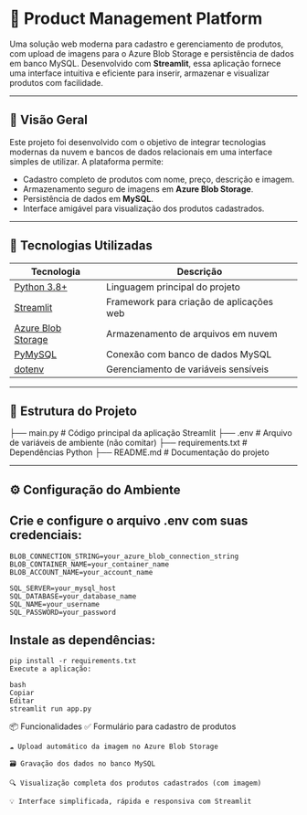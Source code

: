 # 🚀 Product Management Platform

Uma solução web moderna para cadastro e gerenciamento de produtos, com upload de imagens para o Azure Blob Storage e persistência de dados em banco MySQL. Desenvolvido com **Streamlit**, essa aplicação fornece uma interface intuitiva e eficiente para inserir, armazenar e visualizar produtos com facilidade.

---

## 📌 Visão Geral

Este projeto foi desenvolvido com o objetivo de integrar tecnologias modernas da nuvem e bancos de dados relacionais em uma interface simples de utilizar. A plataforma permite:

- Cadastro completo de produtos com nome, preço, descrição e imagem.
- Armazenamento seguro de imagens em **Azure Blob Storage**.
- Persistência de dados em **MySQL**.
- Interface amigável para visualização dos produtos cadastrados.

---

## 🧰 Tecnologias Utilizadas

| Tecnologia            | Descrição                                    |
|-----------------------|----------------------------------------------|
| [Python 3.8+](https://www.python.org/) | Linguagem principal do projeto            |
| [Streamlit](https://streamlit.io/)     | Framework para criação de aplicações web  |
| [Azure Blob Storage](https://azure.microsoft.com/en-us/services/storage/blobs/) | Armazenamento de arquivos em nuvem       |
| [PyMySQL](https://pypi.org/project/PyMySQL/) | Conexão com banco de dados MySQL         |
| [dotenv](https://pypi.org/project/python-dotenv/) | Gerenciamento de variáveis sensíveis     |

---

## 📁 Estrutura do Projeto

├── main.py # Código principal da aplicação Streamlit ├── .env # Arquivo de variáveis de ambiente (não comitar) ├── requirements.txt # Dependências Python ├── README.md # Documentação do projeto


---

## ⚙️ Configuração do Ambiente

## Crie e configure o arquivo .env com suas credenciais:

    BLOB_CONNECTION_STRING=your_azure_blob_connection_string
    BLOB_CONTAINER_NAME=your_container_name
    BLOB_ACCOUNT_NAME=your_account_name

    SQL_SERVER=your_mysql_host
    SQL_DATABASE=your_database_name
    SQL_NAME=your_username
    SQL_PASSWORD=your_password
## Instale as dependências:


    pip install -r requirements.txt
    Execute a aplicação:

    bash
    Copiar
    Editar
    streamlit run app.py
📦 Funcionalidades
    ✅ Formulário para cadastro de produtos

    ☁️ Upload automático da imagem no Azure Blob Storage

    🗃️ Gravação dos dados no banco MySQL

    🔍 Visualização completa dos produtos cadastrados (com imagem)

    💡 Interface simplificada, rápida e responsiva com Streamlit



